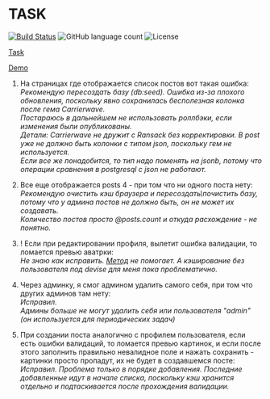 # TASK

[![Build Status](https://app.travis-ci.com/willy-wonka-git/twinslashzero.svg?branch=main)](https://app.travis-ci.com/willy-wonka-git/twinslashzero) ![GitHub language count](https://img.shields.io/github/languages/count/willy-wonka-git/twinslashzero?style=social) ![License](https://img.shields.io/badge/license-MIT%20license-blue)

[Task](https://docs.google.com/document/d/1390ZczB-uCVaH0bsxH0qKALk1YQAeK9yta7LalW1hvo/edit#heading=h.800vgi95v9ga)

[Demo](https://blooming-journey-21325.herokuapp.com/)


1. На страницах где отображается список постов вот такая ошибка:  
   *Рекомендую пересоздать базу (db:seed). Ошибка из-за плохого обновления, поскольку явно сохранилась бесполезная колонка после гема Сarrierwave.  
    Постараюсь в дальнейшем не использовать роллбэки, если изменения были опубликованы.  
    Детали: Carrierwave не дружит с Ransack без корректировки. В post уже не должно быть колонки с типом json, поскольку гем не используется.     
    Если все же понадобится, то тип надо поменять на jsonb, потому что операции сравнения в postgresql c json не работают.* 
    
2. Все еще отображается posts 4 - при том что ни одного поста нету:  
    *Рекомендую очистить кэш браузера и пересоздать\почистить базу, потому что у админа постов не должно быть, он не может их создавать.    
    Количество постов просто @posts.count и откуда расхождение - не понятно.*

3. ! Если при редактировании профиля, вылетит ошибка валидации, то ломается превью аватрки:    
    *Не знаю как исправить. [Метод](https://stackoverflow.com/questions/50360307/active-storage-best-practice-to-retain-cache-uploaded-file-when-form-redisplays) не помогает. А кэширование без пользователя под devise для меня пока проблематично.*

4. Через админку, я смог админом удалить самого себя, при том что других админов там нету:  
    *Исправил.     
    Админы больше не могут удалить себя или пользователя "admin" (он используется для периодических задач)*

5. При создании поста аналогично с профилем пользователя, если есть ошибки валидаций, то ломается превью картинок, и если после этого заполнить правильно невалидное поле и нажать сохранить - картинки просто пропадут, их не будет в создавшемся посте:  
    *Исправил. Проблема только в порядке добавления. Последние добавленные идут в начале списка, поскольку кэш хранится отдельно и подтаскивается после прохождения валидации.*
